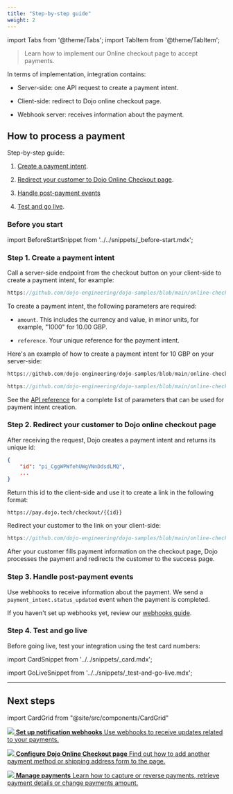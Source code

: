 ```yaml
---
title: "Step-by-step guide"
weight: 2
---
```

import Tabs from '@theme/Tabs';
import TabItem from '@theme/TabItem';

>Learn how to implement our Online checkout page to accept payments.

In terms of implementation, integration contains:

- Server-side: one API request to create a payment intent.

- Client-side: redirect to Dojo online checkout page.

- Webhook server: receives information about the payment.

## How to process a payment

Step-by-step guide:

1. [Create a payment intent](#step-1-create-a-payment-intent).

2. [Redirect your customer to Dojo Online Checkout page](#step-2-redirect-your-customer-to-dojo-online-checkout-page).

3. [Handle post-payment events](#step-3-handle-post-payment-events)

4. [Test and go live](#step-4-test-and-go-live).

### Before you start

import BeforeStartSnippet from '../../snippets/_before-start.mdx';

<BeforeStartSnippet />

### Step 1. Create a payment intent

Call a server-side endpoint from the checkout button on your client-side to create a payment intent, for example:

```js reference title="online-checkout-client.html"
https://github.com/dojo-engineering/dojo-samples/blob/main/online-checkout/client/html/templates/online-checkout-client.html#L10-L27
```

To create a payment intent, the following parameters are required:

- `amount`. This includes the currency and value, in minor units, for example, "1000" for 10.00 GBP.

- `reference`. Your unique reference for the payment intent.

Here's an example of how to create a payment intent for 10 GBP on your server-side:

<Tabs groupId="codeGroup">
  <TabItem value="python" label="Python">

```py reference title="server.py"
https://github.com/dojo-engineering/dojo-samples/blob/main/online-checkout/server/python/server.py
```

  </TabItem>
  <TabItem value="C#" label="C#">

```csharp reference title="server.cs"
https://github.com/dojo-engineering/dojo-samples/blob/main/online-checkout/server/cs/server.cs
```

  </TabItem>
</Tabs>

See the [API reference](/api#operation/PaymentIntents_CreatePaymentIntent) for a complete list of parameters that can be used for payment intent creation.

### Step 2. Redirect your customer to Dojo online checkout page

After receiving the request, Dojo creates a payment intent and returns its unique id:

```json
{
    "id": "pi_CggWPWfehUWgVNnDdsdLMQ",
    ...
}
```

Return this id to the client-side and use it to create a link in the following format:

`https://pay.dojo.tech/checkout/{{id}}`

Redirect your customer to the link on your client-side:

```js reference title="online-checkout-client.html"
https://github.com/dojo-engineering/dojo-samples/blob/main/online-checkout/client/html/templates/online-checkout-client.html#L28-L32
```

After your customer fills payment information on the checkout page, Dojo processes the payment and redirects the customer to the success page.

### Step 3. Handle post-payment events

Use webhooks to receive information about the payment. We send a `payment_intent.status_updated` event when the payment is completed.

If you haven't set up webhooks yet, review our [webhooks guide](../../Development%20resources/webhooks.md).

### Step 4. Test and go live

Before going live, test your integration using the test card numbers:

import CardSnippet from '../../snippets/_card.mdx';

<CardSnippet />

import GoLiveSnippet from '../../snippets/_test-and-go-live.mdx';

<GoLiveSnippet />

---

## Next steps

import CardGrid from "@site/src/components/CardGrid"

<CardGrid home>

[![](/images/dojo-icons/AnchorSimple.svg) **Set up notification webhooks** Use webhooks to receive updates related to your payments.](../../Development%20resources/webhooks.md)

[![](/images/dojo-icons/Settings.svg) **Configure Dojo Online Checkout page** Find out how to add another payment method or shipping address form to the page.](configuration)

[![](/images/dojo-icons/Filters.svg) **Manage payments** Learn how to capture or reverse payments, retrieve payment details or change payments amount.](../../Manage%20payments)

</CardGrid>